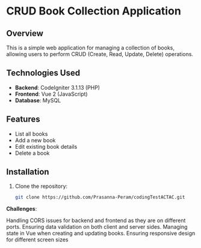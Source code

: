 # CRUD Book Collection Application

## Overview
This is a simple web application for managing a collection of books, allowing users to perform CRUD (Create, Read, Update, Delete) operations.

## Technologies Used
- **Backend**: CodeIgniter 3.1.13 (PHP)
- **Frontend**: Vue 2 (JavaScript)
- **Database**: MySQL

## Features
- List all books
- Add a new book
- Edit existing book details
- Delete a book


## Installation
1. Clone the repository:
   ```bash
   git clone https://github.com/Prasanna-Peram/codingTestACTAC.git

**Challenges**:

Handling CORS issues for backend and frontend as they are on different ports.
Ensuring data validation on both client and server sides.
Managing state in Vue when creating and updating books.
Ensuring responsive design for different screen sizes
